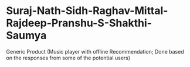 # Suraj-Nath-Sidh-Raghav-Mittal-Rajdeep-Pranshu-S-Shakthi-Saumya
Generic Product (Music player with offline Recommendation; Done based on the responses from some of the potential users)
